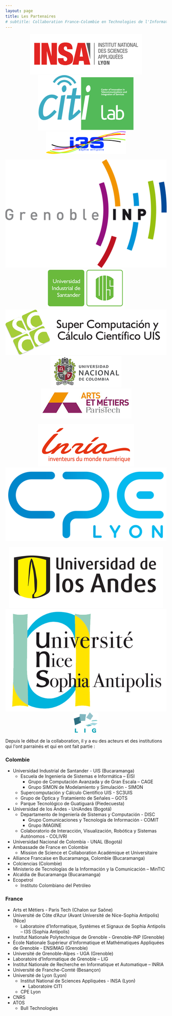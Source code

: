 ```yaml
---
layout: page
title: Les Partenaires
# subtitle: Collaboration France-Colombie en Technologies de l'Information et la Communication pour le Developpement Durable et l'Innovation
---
```

<div style="text-align: center;">
<img src="/img/logo-insa.jpg"
    alt="INSA Lyon"
    class="logos" />
<img src="/img/logo-citi.png"
    alt="CITI Laboratory"
    class="logos" />
<img src="/img/logo-i3s.png"
    alt="Laboratoire I3S"
    class="logos" />

<img src="/img/logo-inp.jpg"
    alt="Grenoble INP"
    class="logos" />
<img src="/img/logo-uis.gif"
    alt="Universidad Industrial de Santander"
    class="logos" />
<img src="/img/logo-sc3.png"
    alt="SC3 UIS"
    class="logos" />
<img src="/img/logo-unal.jpg" 
    alt="Universidad Nacional de Colombia"
    class="logos" /> 
<img src="/img/logo-artsetmetiers.jpg"
    alt="Arts et Metiers"
    class="logos" />


<img src="/img/logo-inria.jpg"
    alt="INRIA"
    class="logos" />
<img src="/img/logo-cpe.jpg"
    alt="CPE Lyon"
    class="logos" />

<img src="/img/logo-uniandes.png"
    alt="Universidad de los Andes"
    class="logos" />
<img src="/img/logo-unice.png"
    alt="Université de Nice - Côte d'Azur"
    class="logos" />
<img src="/img/logo-lig.png"
    alt="Laboratoire d'Informatique de Grenoble"
    class="logos" />
</div>


Depuis le début de la collaboration, il y a eu des acteurs et des institutions qui l'ont parrainés et qui en ont fait partie :

### Colombie
  + Universidad Industrial de Santander - UIS (Bucaramanga)
    - Escuela de Ingenieria de Sistemas e Informática – EISI
      * Grupo de Computación Avanzada y de Gran Escala – CAGE 
      * Grupo SIMON de Modelamiento y Simulación - SIMON
    - Supercomputación y Cálculo Cientifico UIS - SC3UIS
    - Grupo de Óptica y Tratamiento de Señales – GOTS
    - Parque Tecnológico de Guatiguará (Piedecuesta)
  + Universidad de los Andes - UniAndes (Bogotá)
    - Departamento de Ingeniería de Sistemas y Computación - DISC
      * Grupo Comunicaciones y Tecnología de Información - COMIT
      * Grupo IMAGINE
    - Colaboratorio de Interacción, Visualización, Robótica y Sistemas Autónomos - COLIVRI
  + Universidad Nacional de Colombia - UNAL (Bogotá)
  + Ambassade de France en Colombie
    - Mission de Science et Collaboration Académique et Universitaire
  + Alliance Francaise en Bucaramanga, Colombie (Bucaramanga)
  + Colciencias (Colombie)
  + Ministerio de Tecnologías de la Información y la Comunicación – MinTIC 
  + Alcaldia de Bucaramanga (Bucaramanga)
  + Ecopetrol
    - Instituto Colombiano del Petróleo 

### France
  + Arts et Métiers - Paris Tech (Chalon sur Saône)
  + Université de Côte d’Azur (Avant Université de Nice-Sophia Antipolis) (Nice)
    - Laboratoire d’Informatique, Systèmes et Signaux de Sophia Antipolis – I3S (Sophia Antipolis)
  + Institut Nationale Polytechnique de Grenoble - Grenoble-INP (Grenoble)
  + École Nationale Supérieur d'Informatique et Mathématiques Appliquées de Grenoble - ENSIMAG (Grenoble)
  + Université de Grenoble-Alpes - UGA (Grenoble)
  + Laboratoire d’Informatique de Grenoble – LIG
  + Institut Nationale de Recherche en Informatique et Automatique – INRIA 
  + Université de Franche-Comté (Besançon)
  + Université de Lyon (Lyon)
    - Institut National de Sciences Appliquées - INSA (Lyon)
      * Laboratoire CITI
    - CPE Lyon
  + CNRS 
  + ATOS
    - Bull Technologies
